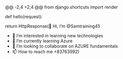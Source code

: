 @@ -2,4 +2,4 @@
from django.shortcuts import render

def hello(request):

 return HttpResponse(👋 Hi, I’m @Samtraining45
- 👀 I’m interested in learning new technologies
- 🌱 I’m currently learning Azure
- 💞️ I’m looking to collaborate on AZURE fundamentals
- 📫 How to reach me +83763992)

